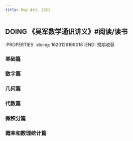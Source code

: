 ```yaml
---
title: May 4th, 2021
---
```


## DOING 《吴军数学通识讲义》#阅读/读书
:PROPERTIES:
:doing: 1620126169018
:END:
预期收获
### 基础篇
### 数字篇
### 几何篇
### 代数篇
### 微积分篇
### 概率和数理统计篇
##
